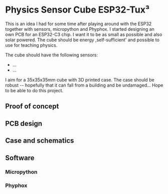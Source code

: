 # Physics Sensor Cube ESP32-Tux³

This is an idea I had for some time after playing around with the ESP32 together with sensors, micropython and Phyphox. I started designing an own PCB for an ESP32-C3 chip. I want it to be as small as possible and also solar powered. The cube should be energy ,self-sufficient' and possible to use for teaching physics. 

The cube should have the following sensors:
- ...
- ...

I aim for a 35x35x35mm cube with 3D printed case. The case should be robust -- hopefully that it can fall from a building and be undamaged... Hope to be able to do this project. 

## Proof of concept

## PCB design

## Case and schematics

## Software

### Micropython
### Phyphox
